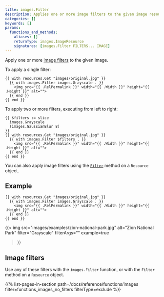 ```yaml
---
title: images.Filter
description: Applies one or more image filters to the given image resource.
categories: []
keywords: []
params:
  functions_and_methods:
    aliases: []
    returnType: images.ImageResource
    signatures: [images.Filter FILTERS... IMAGE]
---
```


Apply one or more [image filters](#image-filters) to the given image.

To apply a single filter:

```go-html-template
{{ with resources.Get "images/original.jpg" }}
  {{ with images.Filter images.Grayscale . }}
    <img src="{{ .RelPermalink }}" width="{{ .Width }}" height="{{ .Height }}" alt="">
  {{ end }}
{{ end }}
```

To apply two or more filters, executing from left to right:

```go-html-template
{{ $filters := slice
  images.Grayscale
  (images.GaussianBlur 8)
}}
{{ with resources.Get "images/original.jpg" }}
  {{ with images.Filter $filters . }}
    <img src="{{ .RelPermalink }}" width="{{ .Width }}" height="{{ .Height }}" alt="">
  {{ end }}
{{ end }}
```

You can also apply image filters using the [`Filter`][] method on a `Resource` object.

[`Filter`]: /docs/reference/methods/resource/filter/

## Example

```go-html-template
{{ with resources.Get "images/original.jpg" }}
  {{ with images.Filter images.Grayscale . }}
    <img src="{{ .RelPermalink }}" width="{{ .Width }}" height="{{ .Height }}" alt="">
  {{ end }}
{{ end }}
```

{{< img
  src="images/examples/zion-national-park.jpg"
  alt="Zion National Park"
  filter="Grayscale"
  filterArgs=""
  example=true
>}}

## Image filters

Use any of these filters with the `images.Filter` function, or with the `Filter` method on a `Resource` object.

{{% list-pages-in-section path=/docs/reference/functions/images filter=functions_images_no_filters filterType=exclude %}}
